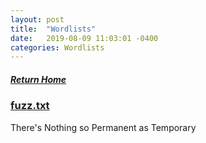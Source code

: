 ```yaml
---
layout: post
title:  "Wordlists"
date:   2019-08-09 11:03:01 -0400
categories: Wordlists
---
```

##### [Return Home](https://thegetch.github.io/penetration/testing/resources/2019/08/09/Home/)

### [fuzz.txt](https://github.com/Bo0oM/fuzz.txt/blob/master/fuzz.txt)

There's Nothing so Permanent as Temporary
